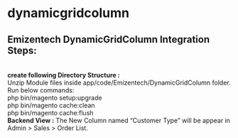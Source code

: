 # dynamicgridcolumn
<h2> Emizentech DynamicGridColumn Integration Steps:</h2><br/>
<strong>create following Directory Structure :</strong><br/>
	Unzip Module files inside app/code/Emizentech/DynamicGridColumn folder.<br/>
	Run below commands:<br/>
	    php bin/magento setup:upgrade<br/>
	    php bin/magento cache:clean<br/>
	    php bin/magento cache:flush<br/>
<strong>Backend View :</strong>
The  New Column named “Customer Type” will be appear in  Admin > Sales > Order List.
